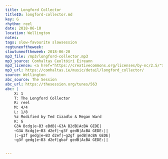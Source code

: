 ```yaml
---
title: Longford Collector
titleID: longford-collector.md
key: G
rhythm: reel
date: 2018-06-10
location: Wellington
notes:
tags: slow-favourite slowsession
regtuneoftheweek:
slowtuneoftheweek: 2018-06-20
mp3_file: /mp3/longford-collector.mp3
mp3_source: Comhaltas Ceoltóirí Éireann
mp3_licence: <a href="https://creativecommons.org/licenses/by-nc/2.5/">CC-BY-NC-2.5</a>
mp3_url: https://comhaltas.ie/music/detail/longford_collector/
source: Wellington
abc_source: The Session
abc_url: https://thesession.org/tunes/563
abc: |
    X: 1
    T: The Longford Collector
    R: reel
    M: 4/4
    L: 1/8
    %z Modified by Ted Cizadlo & Megan Ward
    K: G
    G3A Bcdg|e~B3 eBdB|~G3A B2dB|AcBA GEDE|
    ~G3A Bcdg|e~B3 d2ef|~g3f gedB|AcBA GEDE:||
    |:~g3f gedg|e~B3 d2ef|~g2gf gedB|AcBA GEDE|
    ~g3f gedg|e~B3 d2ef|gbaf gedB|AcBA GEDE:||


---
```


